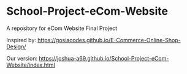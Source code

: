 # School-Project-eCom-Website
A repository for eCom Website Final Project

Inspired by: https://gosiacodes.github.io/E-Commerce-Online-Shop-Design/

Our version: https://joshua-a69.github.io/School-Project-eCom-Website/index.html
